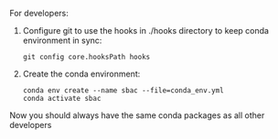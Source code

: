 For developers:
1. Configure git to use the hooks in ./hooks directory to keep conda environment in sync:
  
   ```
   git config core.hooksPath hooks
   ```
2. Create the conda environment:
   
   ```
   conda env create --name sbac --file=conda_env.yml
   conda activate sbac
   ```

Now you should always have the same conda packages as all other developers
